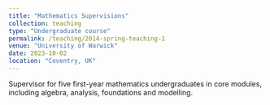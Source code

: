 ```yaml
---
title: "Mathematics Supervisions"
collection: teaching
type: "Undergraduate course"
permalink: /teaching/2014-spring-teaching-1
venue: "University of Warwick"
date: 2023-10-02
location: "Coventry, UK"
---
```


Supervisor for five first-year mathematics undergraduates in core modules, including algebra, analysis, foundations and modelling.
